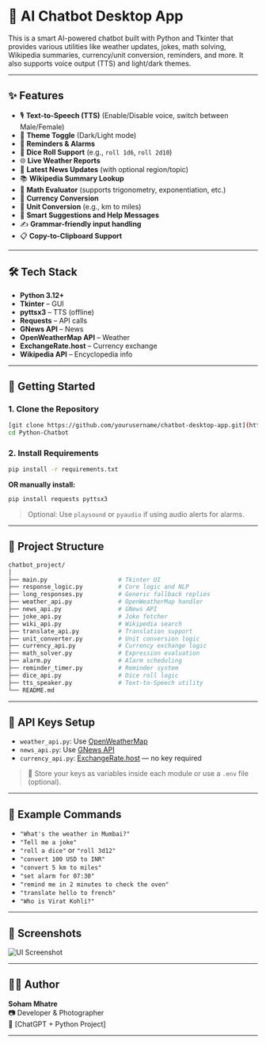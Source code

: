 # 🧠 AI Chatbot Desktop App

This is a smart AI-powered chatbot built with Python and Tkinter that provides various utilities like weather updates, jokes, math solving, Wikipedia summaries, currency/unit conversion, reminders, and more. It also supports voice output (TTS) and light/dark themes.

---

## ✨ Features

- 🎙️ **Text-to-Speech (TTS)** (Enable/Disable voice, switch between Male/Female)
- 🌙 **Theme Toggle** (Dark/Light mode)
- 📅 **Reminders & Alarms**
- 🎲 **Dice Roll Support** (e.g., `roll 1d6`, `roll 2d10`)
- 🌐 **Live Weather Reports**
- 📰 **Latest News Updates** (with optional region/topic)
- 📚 **Wikipedia Summary Lookup**
- 🧮 **Math Evaluator** (supports trigonometry, exponentiation, etc.)
- 💱 **Currency Conversion**
- 📏 **Unit Conversion** (e.g., km to miles)
- 🧠 **Smart Suggestions and Help Messages**
- ✍️ **Grammar-friendly input handling**
- 📋 **Copy-to-Clipboard Support**

---

## 🛠️ Tech Stack

- **Python 3.12+**
- **Tkinter** – GUI
- **pyttsx3** – TTS (offline)
- **Requests** – API calls
- **GNews API** – News
- **OpenWeatherMap API** – Weather
- **ExchangeRate.host** – Currency exchange
- **Wikipedia API** – Encyclopedia info

---

## 🚀 Getting Started

### 1. Clone the Repository

```bash
[git clone https://github.com/yourusername/chatbot-desktop-app.git](https://github.com/sxoham/Python-Chatbot)
cd Python-Chatbot
```

### 2. Install Requirements

```bash
pip install -r requirements.txt
```

**OR manually install:**

```bash
pip install requests pyttsx3
```

> Optional: Use `playsound` or `pyaudio` if using audio alerts for alarms.

---

## 📁 Project Structure

```bash
chatbot_project/
│
├── main.py                    # Tkinter UI
├── response_logic.py          # Core logic and NLP
├── long_responses.py          # Generic fallback replies
├── weather_api.py             # OpenWeatherMap handler
├── news_api.py                # GNews API
├── joke_api.py                # Joke fetcher
├── wiki_api.py                # Wikipedia search
├── translate_api.py           # Translation support
├── unit_converter.py          # Unit conversion logic
├── currency_api.py            # Currency exchange logic
├── math_solver.py             # Expression evaluation
├── alarm.py                   # Alarm scheduling
├── reminder_timer.py          # Reminder system
├── dice_api.py                # Dice roll logic
├── tts_speaker.py             # Text-to-Speech utility
└── README.md
```

---

## 🔑 API Keys Setup

- `weather_api.py`: Use [OpenWeatherMap](https://openweathermap.org/api)
- `news_api.py`: Use [GNews API](https://gnews.io/)
- `currency_api.py`: [ExchangeRate.host](https://exchangerate.host/) — no key required

> 🔐 Store your keys as variables inside each module or use a `.env` file (optional).

---

## 🧠 Example Commands

- `"What's the weather in Mumbai?"`
- `"Tell me a joke"`
- `"roll a dice"` or `"roll 3d12"`
- `"convert 100 USD to INR"`
- `"convert 5 km to miles"`
- `"set alarm for 07:30"`
- `"remind me in 2 minutes to check the oven"`
- `"translate hello to french"`
- `"Who is Virat Kohli?"`

---

## 📸 Screenshots

![UI Screenshot](./screenshot.png)

---

## 🧑‍💻 Author

**Soham Mhatre**  
📷 Developer & Photographer  
💬 [ChatGPT + Python Project]

---

